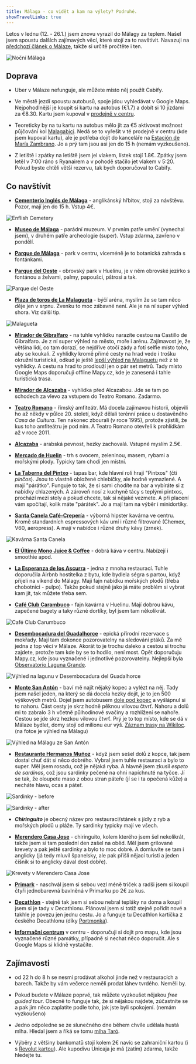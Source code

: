 ```yaml
---
title: Málaga - co vidět a kam na výlety? Podruhé.
showTravelLinks: true
---
```


Letos v lednu (12. - 26.1.) jsem znovu vyrazil do Málagy za teplem. Našel jsem spoustu dalších zajímavých věcí, které stojí za to navštívit. Navazuji na [předchozí článek o Málaze](/malaga/), takže si určitě pročtěte i ten.


![Noční Málaga](/data/2018/2018-01-27-malaga-podruhe/nocni-malaga.jpg)

## Doprava

- Uber v Málaze nefunguje, ale můžete místo něj použít Cabify.

- Ve městě jezdí spoustu autobusů, spoje jdou vyhledávat v Google Maps. Nejpohodlnější je koupit si kartu na autobus (€1.7) a dobít si 10 jízdami za €8.30. Kartu jsem kupoval v [prodejně v centru](https://goo.gl/maps/nvS6DsJV6Lp).

- Teoreticky by na tu kartu na autobus mělo jít za €5 aktivovat možnost půjčování kol [Malagabici](http://malagabici.malaga.eu/webpublica/index.html). Nedá se to vyřešit v té prodejně v centru (kde jsem kupoval kartu), ale je potřeba dojít do kanceláře na [Estación de María Zambrano](https://goo.gl/maps/B9sQMbAk5ik). Jo a prý tam jsou asi jen do 15 h (nemám vyzkoušeno).

- Z letiště i zpátky na letiště jsem jel vlakem, lístek stojí 1.8€. Zpátky jsem letěl v 7:00 ráno s Ryanairem a v pohodě stačilo jet vlakem v 5:20. Pokud byste chtěli větší rezervu, tak bych doporučoval to Cabify.

## Co navštívit

- **[Cementerio Inglés de Málaga](https://goo.gl/maps/KY7EYBZPeRo)** - anglikánský hřbitov, stojí za návštěvu. Pozor, mají jen do 15 h. Vstup 4€.

![Enflish Cemetery](/data/2018/2018-01-27-malaga-podruhe/english-cemetery.jpg)

- **[Museo de Málaga](https://goo.gl/maps/6fdFhjN2R362)** - parádní muzeum. V prvním patře umění (vynechal jsem), v druhém patře archeologie (super). Vstup zdarma, zavřeno v pondělí.

- **[Parque de Málaga](https://goo.gl/maps/jZsESU6z89N2)** - park v centru, víceméně je to botanická zahrada s fontánkami.

- **[Parque del Oeste](https://goo.gl/maps/gpVYjhu8N4F2)** - obrovský park v Huelinu, je v něm obrovské jezírko s fontánou a želvami, palmy, papoušci, pštrosi a tak.

![Parque del Oeste](/data/2018/2018-01-27-malaga-podruhe/park.jpg)

- **[Plaza de toros de La Malagueta](https://goo.gl/maps/Fz6mMb15rBR2)** - býčí aréna, myslím že se tam něco děje jen v srpnu. Zvenku to moc zábavné není. Ale je na ní super výhled shora. Viz další tip.

![Malagueta](/data/2018/2018-01-27-malaga-podruhe/malagueta.jpg)

- **[Mirador de Gibralfaro](https://goo.gl/maps/7gaj7Au1stp)** - na tuhle vyhlídku narazíte cestou na Castillo de Gibralfaro. Je z ní super výhled na město, moře i arénu. Zajímavost je, že většina lidí, co tam dorazí, se nejdříve otočí zády a fotí selfie místo toho, aby se koukali. Z vyhlídky kromě přímé cesty na hrad vede i trošku okružní turistická, odkud je ještě [lepší výhled na Malaguetu](https://mapy.cz/s/2lkbz) než z té vyhlídky. A cestu na hrad to prodlouží jen o pár set metrů. Tady místo Google Maps doporučuji offline Mapy.cz, kde je zanesená i tahle turistická trasa.

- **[Mirador de Alcazaba](https://goo.gl/maps/enbGCeSWXWG2)** - vyhlídka před Alcazabou. Jde se tam po schodech za vlevo za vstupem do Teatro Romano. Zadarmo.

- **[Teatro Romano](https://goo.gl/maps/NbhSr75V6Y32)** - římský amfiteátr. Má docela zajímavou historii, objevili ho až někdy v půlce 20. století, když dělali terénní práce u dostavěného *Casa de Cultura*. Ten nakonec zbourali (v roce 1995), protože zjistili, že kus toho amfiteátru je pod ním. A Teatro Romano otevřeli k prohlídkám až v roce 2011.

- **[Alcazaba](https://goo.gl/maps/7cGLNoWayFz)** - arabská pevnost, hezky zachovalá. Vstupné myslím 2.5€.

- **[Mercado de Huelin](https://goo.gl/maps/5rBJZmTGdsM2)** - trh s ovocem, zeleninou, masem, rybami a mořskými plody. Typicky tam chodí jen místní.

- **[La Taberna del Pintxo](https://goo.gl/maps/ykA3NQMye5T2)** - tapas bar, kde hlavní roli hrají "Pintxos" (čti *pinčos*). Jsou to vlastně obložené chlebíčky, ale hodně vymazlené. A mají "párátko". Funguje to tak, že si sami chodíte na bar a vybíráte si z nabídky chlazených. A zároveň nosí z kuchyně tácy s teplými pintxos, prochází mezi stoly a pokud chcete, tak si nějaké vezmete. A při placení vám spočítají, kolik máte "párátek". Jo a mají tam na výběr i minidortíky.

- **[Santa Canela Café-Crepería](https://goo.gl/maps/maeTtNBpdTC2)** - výborná hipster kavárna ve centru. Kromě standardních espressových káv umí i různé filtrované (Chemex, V60, aeropress). A mají v nabídce i různé druhy kávy (zrnek).

![Kavárna Santa Canela](/data/2018/2018-01-27-malaga-podruhe/santa-canela.jpg)

- **[El Último Mono Juice & Coffee](https://goo.gl/maps/7UR5o9T43pH2)** - dobrá káva v centru. Nabízejí i smoothie apod.

- **[La Esperanza de los Ascurra](https://goo.gl/maps/erkhecitmJC2)** - jedna z mnoha restaurací. Tuhle doporučila Airbnb hostitelka z bytu, kde bydlela ségra s partou, když přijeli na víkend do Málagy. Mají fajn nabídku mořských plodů (třeba chobotnici - pulpo). Takže pokud stejně jako já máte problém si vybrat kam jít, tak můžete třeba sem.

- **[Café Club Carambuco](https://goo.gl/maps/GqqJ9u8JTQA2)** - fajn kavárna v Huelinu. Mají dobrou kávu, zapečené bagety a taky různé dortíky, byl jsem tam několikrát.

![Café Club Carumbuco](/data/2018/2018-01-27-malaga-podruhe/carambuco.jpg)

- **[Desembocadura del Guadalhorce](https://goo.gl/maps/FJXvgj59tuv)** - epická přírodní rezervace s mokřady. Mají tam dokonce pozorovatelny na sledování ptáků. Za mě jedna z top věcí v Málaze. Akorát to je trochu daleko a cestou si trochu zajdete, protože tam kde by se to hodilo, není most. Opět doporučuju Mapy.cz, kde jsou vyznačené i jednotlivé pozorovatelny. Nejlepší byla [Observatorio Laguna Grande](https://mapy.cz/s/2lkRb).

![Výhled na lagunu v Desembocadura del Guadalhorce](/data/2018/2018-01-27-malaga-podruhe/rezervace.jpg)

- **[Monte San Antón](https://goo.gl/maps/x4QXMGXgdBx)** - baví mě najít nějaký kopec a vylézt na něj. Tady jsem našel jeden, na který se dá docela hezky dojít, je to jen 500 výškových metrů. Dojel jsem autobusem [dole pod kopec](https://goo.gl/maps/ZamQanDAWz12) a vyšlápnul si to nahoru. Část cesty je skrz hodně pěknou vilovou čtvrť. Nahoru a dolů mi to zabralo 3 h včetně půlhodinové svačiny a rozhlížení se nahoře. Cestou se jde skrz hezkou vilovou čtvrť. Prý je to top místo, kde se dá v Málaze bydlet, domy stojí od milionu eur výš. [Záznam trasy na Wikiloc](https://www.wikiloc.com/hiking-trails/malaga-san-anton-22221191). (na fotce je výhled na Málagu)

![Výhled na Málagu ze San Antón](/data/2018/2018-01-27-malaga-podruhe/vyhled-ze-san-anton.jpg)

- **[Restaurante Hermanos Muñoz](https://goo.gl/maps/Wu6XC2xMpqr)** - když jsem sešel dolů z kopce, tak jsem dostal chuť dát si něco dobrého. Vybral jsem tuhle restauraci a bylo to super. Měl jsem rosadu, což je nějaká ryba. A hlavně jsem zkusil *espeto de sardinas*, což jsou sardinky pečené na ohni napíchnuté na tyčce. Jí se tak, že oloupete maso z obou stran páteře (jí se i ta opečená kůže) a necháte hlavu, ocas a páteř.

![Sardinky - before](/data/2018/2018-01-27-malaga-podruhe/sardinky-before.jpg)

![Sardinky - after](/data/2018/2018-01-27-malaga-podruhe/sardinky-after.jpg)

- _**Chiringuito**_ je obecný název pro restauraci/stánek s jídly z ryb a mořských plodů u pláže. Ty sardinky typicky mají ve všech.

- **[Merendero Casa Jose](https://goo.gl/maps/GcfumeK2uko)** - chiringuito, kolem kterého jsem šel nekolikrát, takže jsem si tam poslední den zašel na oběd. Měl jsem grilované krevety a pak ještě sardinky a bylo to moc dobré. A domluvíte se tam i anglicky (já tedy mluvil španelsky, ale pak přišli nějací turisti a jeden číšník si to anglicky dával dost dobře).

![Krevety v Merendero Casa Jose](/data/2018/2018-01-27-malaga-podruhe/merendero.jpg)

- **[Primark](https://goo.gl/maps/VJH6KkeKmsM2)** - naschvál jsem si sebou vezl méně triček a radši jsem si koupil čtyři jednobarevná bavlněná v Primarku po 2€ za kus.

- **[Decathlon](https://goo.gl/maps/FHfUjaEhKxL2)** - stejně tak jsem si sebou nebral tepláky na doma a koupil jsem si je tady v Decathlonu. Plánoval jsem si totiž stejně pořídit nové a takhle je povezu jen jednu cestu. Jo a funguje tu Decathlon kartička z českého Decathlonu (díky [Portmonka](https://play.google.com/store/apps/details?id=cz.tomatolabs.portmonka&hl=en)).

- **[Informační centrum](https://goo.gl/maps/r3uCze6TSMR2)** v centru - doporučuji si dojít pro mapu, kde jsou vyznačené různé památky, případně si nechat něco doporučit. Ale s Google Maps si klidně vystačíte. 

## Zajímavosti
- od 22 h do 8 h se nesmí prodávat alkohol jinde než v restauracích a barech. Takže by vám večerce neměli prodat láhev tvrdého. Neměli by.

- Pokud budete v Málaze poprvé, tak můžete vyzkoušet nějakou _free guided tour_. Obecně to funguje tak, že si nějakou najdete, zúčastníte se a pak jim něco zaplatíte podle toho, jak jste byli spokojení. (nemám vyzkoušeno)

- Jedno odpoledne se ze slunečného dne během chvíle udělala hustá mlha. Hledal jsem a říká se tomu [mlha Taró](http://malagaenelcorazon.com/niebla-taro-en-malaga/). 

- Výběry z většiny bankomatů stojí kolem 2€ navíc se zahraniční kartou (i s [Revolut kartou](/revolut-karta/)). Ale kupodivu Unicaja je má (zatím) zdarma, takže hledejte tu.
